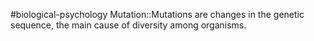 #biological-psychology 
Mutation::Mutations are changes in the genetic sequence, the main cause of diversity among organisms. 